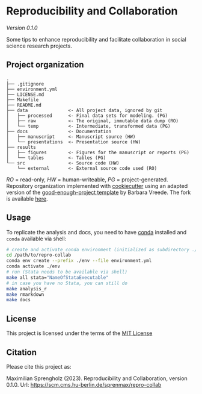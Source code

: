 # Reproducibility and Collaboration

_Version 0.1.0_

Some tips to enhance reproducibility and facilitate collaboration in social science research projects.


## Project organization

```
.
├── .gitignore
├── environment.yml
├── LICENSE.md
├── Makefile
├── README.md
├── data               <- All project data, ignored by git
│   ├── processed      <- Final data sets for modeling. (PG)
│   ├── raw            <- The original, immutable data dump (RO)
│   └── temp           <- Intermediate, transformed data (PG)
├── docs               <- Documentation
│   ├── manuscript     <- Manuscript source (HW)
│   └── presentations  <- Presentation source (HW)
├── results
│   ├── figures        <- Figures for the manuscript or reports (PG)
│   └── tables         <- Tables (PG)
└── src                <- Source code (HW)
    └── external       <- External source code used (RO)

```
*RO* = read-only, *HW* = human-writeable, *PG* = project-generated. Repository organization implemented with [cookiecutter](https://github.com/cookiecutter/cookiecutter) using an adapted version of the [good-enough-project template](https://github.com/bvreede/good-enough-project) by Barbara Vreede. The fork is available [here](https://github.com/maximilian-sprengholz/good-enough-project).

## Usage

To replicate the analysis and docs, you need to have [conda](https://docs.conda.io/en/latest/miniconda.html) installed and `conda` available via shell:

```bash
# create and activate conda environment (initialized as subdirectory ./env)
cd /path/to/repro-collab
conda env create --prefix ./env --file environment.yml
conda activate ./env
# run (Stata needs to be available via shell)
make all stata="NameOfStataExecutable"
# in case you have no Stata, you can still do
make analysis_r
make rmarkdown
make docs
```

## License

This project is licensed under the terms of the [MIT License](/LICENSE.md)

## Citation

Please cite this project as:

Maximilian Sprengholz (2023). Reproducibility and Collaboration, version 0.1.0. Url: https://scm.cms.hu-berlin.de/sprenmax/repro-collab